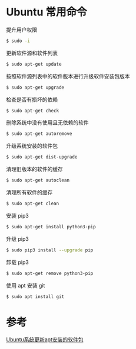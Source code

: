 # Ubuntu 常用命令

提升用户权限
```bash
$ sudo -i
```

更新软件源和软件列表
```bash
$ sudo apt-get update
```

按照软件源列表中的软件版本进行升级软件安装包版本
```bash
$ sudo apt-get upgrade
```

检查是否有损坏的依赖
```bash
$ sudo apt-get check
```

删除系统中没有使用且无依赖的软件
```bash
$ sudo apt-get autoremove
```

升级系统安装的软件包
```bash
$ sudo apt-get dist-upgrade
```

清理旧版本的软件的缓存
```bash
$ sudo apt-get autoclean
```

清理所有软件的缓存
```bash
$ sudo apt-get clean
```

安装 pip3
```bash
$ sudo apt-get install python3-pip
```

升级 pip3
```bash
$ sudo pip3 install --upgrade pip
```

卸载 pip3
```bash
$ sudo apt-get remove python3-pip
```

使用 apt 安装 git
```bash
$ sudo apt install git
```

# 参考
[Ubuntu系统更新apt安装的软件包](https://blog.csdn.net/qq_36938617/article/details/95234763)  
